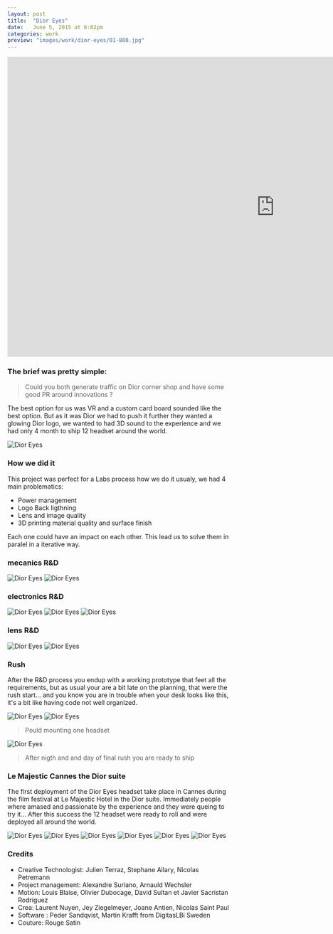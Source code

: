 ```yaml
---
layout: post
title:  "Dior Eyes"
date: 	June 5, 2015 at 6:02pm
categories: work
preview: "images/work/dior-eyes/01-800.jpg"
---
```

<iframe src="https://player.vimeo.com/video/136715143?title=0&byline=0&portrait=0" width="1200" height="675" frameborder="0" webkitallowfullscreen mozallowfullscreen allowfullscreen class="uk-responsive-width"></iframe>

### The brief was pretty simple: 

> Could you both generate traffic on Dior corner shop and have some good PR around innovations ? 

The best option for us was VR and a custom card board sounded like the best option. But as it was Dior we had to push it further they wanted a glowing Dior logo, we wanted to had 3D sound to the experience and we had only 4 month to ship 12 headset around the world.

![Dior Eyes](/images/work/dior-eyes/01.jpg)

### How we did it

This project was perfect for a Labs process how we do it usualy, we had 4 main problematics:

- Power management
- Logo Back ligthning
- Lens and image quality
- 3D printing material quality and surface finish

 Each one could have an impact on each other. This lead us to solve them in paralel in a iterative way.

### mecanics R&D 

![Dior Eyes](/images/work/dior-eyes/02.jpg)
![Dior Eyes](/images/work/dior-eyes/03.jpg)

### electronics R&D 
![Dior Eyes](/images/work/dior-eyes/04.jpg)
![Dior Eyes](/images/work/dior-eyes/05.jpg)
![Dior Eyes](/images/work/dior-eyes/06.jpg)

### lens R&D 

![Dior Eyes](/images/work/dior-eyes/07.jpg)
![Dior Eyes](/images/work/dior-eyes/08.jpg)

### Rush

After the R&D process you endup with a working prototype that feet all the requirements, but as usual your are a bit late on the planning, that were the rush start... and you know you are in trouble when your desk looks like this, it's a bit like having code not well organized.

![Dior Eyes](/images/work/dior-eyes/09.jpg)
![Dior Eyes](/images/work/dior-eyes/10.jpg)

> Pould mounting one headset


![Dior Eyes](/images/work/dior-eyes/11.jpg)

> After nigth and and day of final rush you are ready to ship

### Le Majestic Cannes the Dior suite

The first deployment of the Dior Eyes headset take place in Cannes during the film festival at Le Majestic Hotel in the Dior suite. Immediately people where amased and passionate by the experience and they were queing to try it... After this success the 12 headset were ready to roll and were deployed all around the world.

![Dior Eyes](/images/work/dior-eyes/17.jpg)
![Dior Eyes](/images/work/dior-eyes/12.jpg)
![Dior Eyes](/images/work/dior-eyes/13.jpg)
![Dior Eyes](/images/work/dior-eyes/14.jpg)
![Dior Eyes](/images/work/dior-eyes/15.jpg)
![Dior Eyes](/images/work/dior-eyes/16.jpg)




### Credits

- Creative Technologist: Julien Terraz, Stephane Allary, Nicolas Petremann
- Project management: Alexandre Suriano, Arnauld Wechsler
- Motion: Louis Blaise, Olivier Dubocage, David Sultan et Javier Sacristan Rodriguez
- Crea: Laurent Nuyen, Jey Ziegelmeyer, Joane Antien, Nicolas Saint Paul
- Software : Peder Sandqvist, Martin Krafft from DigitasLBi Sweden
- Couture: Rouge Satin
